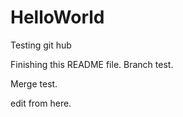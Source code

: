 HelloWorld
==========

Testing git hub

Finishing this README file.
Branch test.

Merge test.

edit from here.
